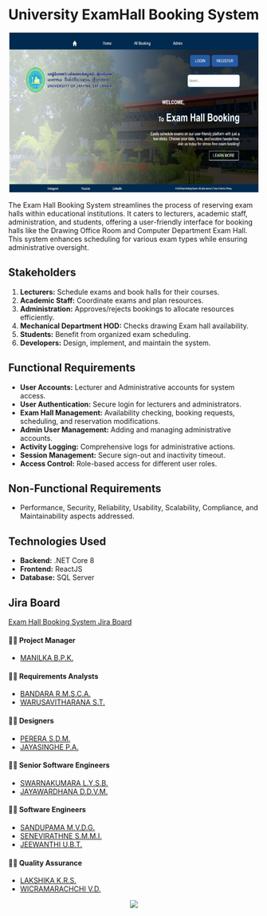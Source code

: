 # University ExamHall Booking System

<p align="center">
  <img src="Home.jpeg" width="500" height="320" />
</p>

The Exam Hall Booking System streamlines the process of reserving exam halls within educational institutions. It caters to lecturers, academic staff, administration, and students, offering a user-friendly interface for booking halls like the Drawing Office Room and Computer Department Exam Hall. This system enhances scheduling for various exam types while ensuring administrative oversight.

## Stakeholders
1. **Lecturers:** Schedule exams and book halls for their courses.
2. **Academic Staff:** Coordinate exams and plan resources.
3. **Administration:** Approves/rejects bookings to allocate resources efficiently.
4. **Mechanical Department HOD:** Checks drawing Exam hall availability.
5. **Students:** Benefit from organized exam scheduling.
6. **Developers:** Design, implement, and maintain the system.

## Functional Requirements
- **User Accounts:** Lecturer and Administrative accounts for system access.
- **User Authentication:** Secure login for lecturers and administrators.
- **Exam Hall Management:** Availability checking, booking requests, scheduling, and reservation modifications.
- **Admin User Management:** Adding and managing administrative accounts.
- **Activity Logging:** Comprehensive logs for administrative actions.
- **Session Management:** Secure sign-out and inactivity timeout.
- **Access Control:** Role-based access for different user roles.

## Non-Functional Requirements
- Performance, Security, Reliability, Usability, Scalability, Compliance, and Maintainability aspects addressed.

## Technologies Used
- **Backend:** .NET Core 8
- **Frontend:** ReactJS
- **Database:** SQL Server


## Jira Board
[Exam Hall Booking System Jira Board](https://univercitypoject.atlassian.net/jira/software/projects/KAN/boards/1)

#### 👨‍💻 Project Manager 
- [MANILKA B.P.K.](https://github.com/Kishara0)

#### 👨‍💻 Requirements Analysts
- [BANDARA R.M.S.C.A.](https://github.com/SinethB)
- [WARUSAVITHARANA S.T.](https://github.com/Sesadi13)

#### 👨‍💻 Designers
- [PERERA S.D.M.](https://github.com/ManashviCode)
- [JAYASINGHE P.A.](https://github.com/ParamiJayasinghe)

#### 👨‍💻 Senior Software Engineers 
- [SWARNAKUMARA L.Y.S.B.](https://github.com/cydexcode)
- [JAYAWARDHANA D.D.V.M.](https://github.com/ManurangaJay)

#### 👨‍💻 Software Engineers 
- [SANDUPAMA M.V.D.G.](https://github.com/GithminiSandupama)
- [SENEVIRATHNE S.M.M.I.](https://github.com/manoda98)
- [JEEWANTHI U.B.T.](https://github.com/ThanujaJeewanthi)

#### 👨‍💻 Quality Assurance
- [LAKSHIKA K.R.S.](https://github.com/sachini24)
- [WICRAMARACHCHI V.D.](https://github.com/DilushaWD)

<!--Typing Animation-->
<p align="center">
  <img src="https://readme-typing-svg.herokuapp.com?font=Open+Sans&color=000000&width=500&lines=Show+Some+Love+By+Giving+it+A+⭐.." />
</p>
